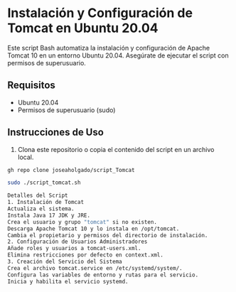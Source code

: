 # Instalación y Configuración de Tomcat en Ubuntu 20.04

Este script Bash automatiza la instalación y configuración de Apache Tomcat 10 en un entorno Ubuntu 20.04. Asegúrate de ejecutar el script con permisos de superusuario.

## Requisitos

- Ubuntu 20.04
- Permisos de superusuario (sudo)

## Instrucciones de Uso

1. Clona este repositorio o copia el contenido del script en un archivo local.

```bash
gh repo clone joseaholgado/script_Tomcat

sudo ./script_tomcat.sh

Detalles del Script
1. Instalación de Tomcat
Actualiza el sistema.
Instala Java 17 JDK y JRE.
Crea el usuario y grupo "tomcat" si no existen.
Descarga Apache Tomcat 10 y lo instala en /opt/tomcat.
Cambia el propietario y permisos del directorio de instalación.
2. Configuración de Usuarios Administradores
Añade roles y usuarios a tomcat-users.xml.
Elimina restricciones por defecto en context.xml.
3. Creación del Servicio del Sistema
Crea el archivo tomcat.service en /etc/systemd/system/.
Configura las variables de entorno y rutas para el servicio.
Inicia y habilita el servicio systemd.